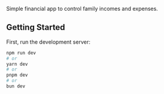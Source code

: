Simple financial app to control family incomes and expenses.

## Getting Started

First, run the development server:

```bash
npm run dev
# or
yarn dev
# or
pnpm dev
# or
bun dev
```
